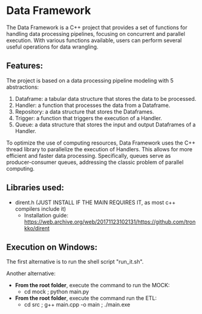 # Data Framework

The Data Framework is a C++ project that provides a set of functions for handling data processing pipelines, focusing on concurrent and parallel execution. With various functions available, users can perform several useful operations for data wrangling.

## Features:

The project is based on a data processing pipeline modeling with 5 abstractions:

1. Dataframe: a tabular data structure that stores the data to be processed.
2. Handler: a function that processes the data from a Dataframe.
3. Repository: a data structure that stores the Dataframes.
4. Trigger: a function that triggers the execution of a Handler.
5. Queue: a data structure that stores the input and output Dataframes of a Handler.

To optimize the use of computing resources, Data Framework uses the C++ thread library to parallelize the execution of Handlers. This allows for more efficient and faster data processing. Specifically, queues serve as producer-consumer queues, addressing the classic problem of parallel computing.

## Libraries used:

- dirent.h (JUST INSTALL IF THE MAIN REQUIRES IT, as most c++ compilers include it)
  - Installation guide: https://web.archive.org/web/20171123102131/https://github.com/tronkko/dirent

## Execution on Windows:

The first alternative is to run the shell script "run_it.sh".

Another alternative:

- **From the root folder**, execute the command to run the MOCK:
  - cd mock ; python main.py
- **From the root folder**, execute the command run the ETL:
  - cd src ; g++ main.cpp -o main ; ./main.exe
